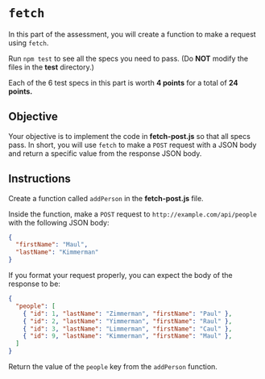 # `fetch`

In this part of the assessment, you will create a function to make a request
using `fetch`.

Run `npm test` to see all the specs you need to pass. (Do **NOT** modify the
files in the __test__ directory.)

Each of the 6 test specs in this part is worth **4 points** for a total of **24
points.**

## Objective

Your objective is to implement the code in __fetch-post.js__ so that all specs
pass. In short, you will use `fetch` to make a `POST` request with a JSON body
and return a specific value from the response JSON body.
  
## Instructions

Create a function called `addPerson` in the __fetch-post.js__ file.

Inside the function, make a `POST` request to `http://example.com/api/people`
with the following JSON body:

```json
{
  "firstName": "Maul",
  "lastName": "Kimmerman"
}
```

If you format your request properly, you can expect the body of the response to
be:

```json
{
  "people": [
    { "id": 1, "lastName": "Zimmerman", "firstName": "Paul" },
    { "id": 2, "lastName": "Yimmerman", "firstName": "Raul" },
    { "id": 3, "lastName": "Limmerman", "firstName": "Caul" },
    { "id": 9, "lastName": "Kimmerman", "firstName": "Maul" },
  ]
}
```

Return the value of the `people` key from the `addPerson` function.
